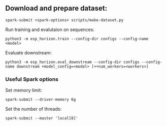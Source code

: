 ## Download and prepare dataset:
```
spark-submit <spark-options> scripts/make-dataset.py
```

Run training and evalutaion on sequences:
```
python3 -m esp_horizon.train --config-dir configs --config-name <model>
```

Evaluate downstream:
```
python3 -m esp_horizon.eval_downstream --config-dir configs --config-name downstream +model_config=<model> [++num_workers=<workers>]
```

### Useful Spark options
Set memory limit:
```
spark-submit --driver-memory 6g
```

Set the number of threads:
```
spark-submit --master 'local[8]'
```
